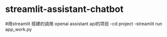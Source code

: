# streamlit-assistant-chatbot

#用streamlit 搭建的调用 openai assistant api的项目
-cd project
-streamlit run app_work.py
